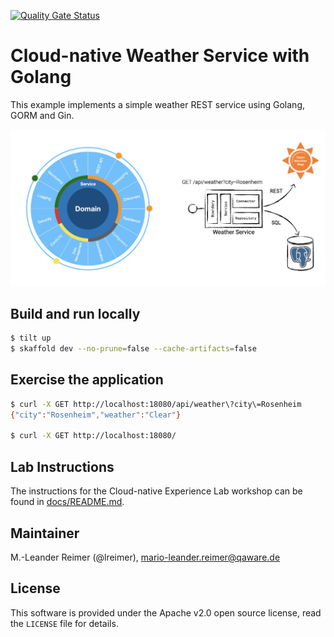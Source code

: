 [![Quality Gate Status](https://sonarcloud.io/api/project_badges/measure?project=qaware_cloud-native-weather-golang&metric=alert_status)](https://sonarcloud.io/summary/new_code?id=qaware_cloud-native-weather-golang)

# Cloud-native Weather Service with Golang

This example implements a simple weather REST service using Golang, GORM and Gin.

![Weather Service Architecture](architecture.png)

## Build and run locally

```bash
$ tilt up
$ skaffold dev --no-prune=false --cache-artifacts=false
```

## Exercise the application

```bash
$ curl -X GET http://localhost:18080/api/weather\?city\=Rosenheim
{"city":"Rosenheim","weather":"Clear"}

$ curl -X GET http://localhost:18080/
```

## Lab Instructions

The instructions for the Cloud-native Experience Lab workshop can be found in [docs/README.md](docs/README.md).

## Maintainer

M.-Leander Reimer (@lreimer), <mario-leander.reimer@qaware.de>

## License

This software is provided under the Apache v2.0 open source license, read the `LICENSE`
file for details.
